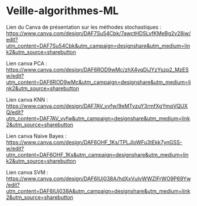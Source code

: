 # Veille-algorithmes-ML

Lien du Canva de présentation sur les méthodes stochastiques :
https://www.canva.com/design/DAF7Su54Cbk/7awctHDSLvfKMeBg2v28iw/edit?utm_content=DAF7Su54Cbk&utm_campaign=designshare&utm_medium=link2&utm_source=sharebutton

Lien canva PCA : 
https://www.canva.com/design/DAF6ROD9wMc/zhX4yqDiJYzYszp2_MzESw/edit?utm_content=DAF6ROD9wMc&utm_campaign=designshare&utm_medium=link2&utm_source=sharebutton

Lien canva KNN : 
https://www.canva.com/design/DAF7AV_vvfw/9eMTyzuY3rmfXgYmqVQUXQ/edit?utm_content=DAF7AV_vvfw&utm_campaign=designshare&utm_medium=link2&utm_source=sharebutton

Lien canva Naive Bayes : 
https://www.canva.com/design/DAF6OHF_1Ks/TPLJIoWFu3tEkk7ynGSS-w/edit?utm_content=DAF6OHF_1Ks&utm_campaign=designshare&utm_medium=link2&utm_source=sharebutton

Lien canva SVM :
https://www.canva.com/design/DAF6IUj038A/hdXxVuIvWWZlFrWO9P69Yw/edit?utm_content=DAF6IUj038A&utm_campaign=designshare&utm_medium=link2&utm_source=sharebutton
